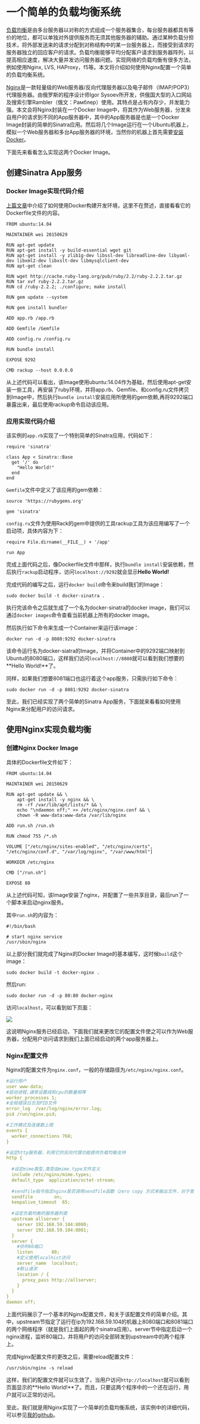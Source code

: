 # 一个简单的负载均衡系统

[负载均衡](http://baike.baidu.com/link?url=IJriLUPAnM_nNxQw8eVoqfU4R9Tc8sl28d5QcZ7sOYp9jcNAA-HGq7RENalBfm-a)是由多台服务器以对称的方式组成一个服务器集合，每台服务器都具有等价的地位，都可以单独对外提供服务而无须其他服务器的辅助。通过某种负载分担技术，将外部发送来的请求分配到对称结构中的某一台服务器上，而接受到请求的服务器独立的回应客户的请求。负载均衡能够平均分配客户请求到服务器阵列，以提高相应速度，解决大量并发访问服务器问题。实现网络的负载均衡有很多方法，例如使用Nginx, LVS, HAProxy，f5等。本文将介绍如何使用Nginx配置一个简单的负载均衡系统。

[Nginx](http://nginx.org/)是一款轻量级的Web服务器/反向代理服务器以及电子邮件（IMAP/POP3）代理服务器。由俄罗斯的程序设计师Igor Sysoev所开发，供俄国大型的入口网站及搜索引擎Rambler（俄文：Рамблер）使用。其特点是占有内存少，并发能力强。本文会将Nginx封装在一个Docker Image中，将其作为Web服务器，分发来自用户的请求到不同的App服务器中，其中的App服务器是也是一个Docker Image封装的简单的Sinatra应用。然后将几个Image运行在一个Ubuntu机器上，模拟一个Web服务器和多台App服务器的环境，当然你的机器上首先需要[安装Docker](https://docs.docker.com/installation/ubuntulinux/)。

下面先来看看怎么实现这两个Docker Image。

## 创建Sinatra App服务

### Docker Image实现代码介绍

[上篇文章](http://jiamaoweilie.github.io/blog/2015/07/12/docker/)中介绍了如何使用Docker构建开发环境，这里不在赘述，直接看看它的Dockerfile文件的内容。

```
FROM ubuntu:14.04

MAINTAINER wei 20150629

RUN apt-get update
RUN apt-get install -y build-essential wget git
RUN apt-get install -y zlib1g-dev libssl-dev libreadline-dev libyaml-dev libxml2-dev libxslt-dev libmysqlclient-dev
RUN apt-get clean

RUN wget http://cache.ruby-lang.org/pub/ruby/2.2/ruby-2.2.2.tar.gz
RUN tar xvf ruby-2.2.2.tar.gz
RUN cd /ruby-2.2.2; ./configure; make install

RUN gem update --system

RUN gem install bundler

ADD app.rb /app.rb

ADD Gemfile /Gemfile

ADD config.ru /config.ru

RUN bundle install

EXPOSE 9292

CMD rackup --host 0.0.0.0
```

从上述代码可以看出，该Image使用ubuntu:14.04作为基础，然后使用apt-get安装一些工具，再安装了ruby环境，并将app.rb、Gemfile、和config.ru文件拷贝到Image中，然后执行`bundle install`安装应用所使用的gem依赖,再将9292端口暴露出来，最后使用rackup命令启动该应用。

### 应用实现代码介绍

该实例的`app.rb`实现了一个特别简单的Sinatra应用，代码如下：

```
require 'sinatra'

class App < Sinatra::Base
  get '/' do
    "Hello World!"
  end
end
```

`Gemfile`文件中定义了该应用的gem依赖：

```
source 'https://rubygems.org'

gem 'sinatra'
```

`config.ru`文件为使用Rack的gem中提供的工具rackup工具为该应用编写了一个启动项，具体内容为下：

```
require File.dirname(__FILE__) + '/app'

run App
```

完成上面代码之后，像Dockerfile文件中那样，执行`bundle install`安装依赖，然后执行`rackup`启动程序，访问`localhost://9292`就会显示**Hello World!**

完成代码的编写之后，运行`docker build`命令来build我们的Image：

```
sudo docker build -t docker-sinatra .
```

执行完该命令之后就生成了一个名为docker-sinatra的docker image，我们可以通过`docker images`命令查看当前机器上所有的docker image。

然后执行如下命令来生成一个Container来运行该image：

```
docker run -d -p 8080:9292 docker-sinatra
```

该命令运行名为docker-siatra的Image，并将Container中的9292端口映射到Ubuntu的8080端口，这样我们访问`localhost://8080`就可以看到我们想要的**Hello World!**了。

同样，如果我们想要8081端口也运行着这个app服务，只需执行如下命令：

```
sudo docker run -d -p 8081:9292 docker-sinatra
```

至此，我们已经实现了两个简单的Sinatra App服务，下面就来看看如何使用Nginx来分配用户的访问请求。

## 使用Nginx实现负载均衡

### 创建Nginx Docker Image

具体的Dockerfile文件如下：

```
FROM ubuntu:14.04

MAINTAINER wei 20150629

RUN apt-get update && \
    apt-get install -y nginx && \
    rm -rf /var/lib/apt/lists/* && \
    echo "\ndaemon off;" >> /etc/nginx/nginx.conf && \
    chown -R www-data:www-data /var/lib/nginx

ADD run.sh /run.sh

RUN chmod 755 /*.sh

VOLUME ["/etc/nginx/sites-enabled", "/etc/nginx/certs", "/etc/nginx/conf.d", "/var/log/nginx", "/var/www/html"]

WORKDIR /etc/nginx

CMD ["/run.sh"]

EXPOSE 80 
```

从上述代码可知，该Image安装了nginx，并配置了一些共享目录，最后run了一个脚本来启动nginx服务。

其中`run.sh`的内容为：

```
#!/bin/bash

# start nginx service
/usr/sbin/nginx
```

以上部分我们就完成了Nginx的Docker Image的基本编写，这时候`build`这个image：

```
sudo docker build -t docker-nginx .
```

然后run:

```
sudo docker run -d -p 80:80 docker-nginx
```

访问`localhost`，可以看到如下页面：

![](/images/img_for_LB/nginx.png)

这说明Nginx服务已经启动，下面我们就来更改它的配置文件使之可以作为Web服务器，分配用户访问请求到我们上面已经启动的两个app服务器上。

### Nginx配置文件

Nginx的配置文件为`nginx.conf`，一般的存储路径为`/etc/nginx/nginx.conf`。

``` yml
#运行用户
user www-data;
#启动进程,通常设置成和cpu的数量相等
worker_processes 1;
#全局错误日志及PID文件
error_log  /var/log/nginx/error.log;
pid /run/nginx.pid;

#工作模式及连接数上限
events {
  worker_connections 768;
}

#设定http服务器，利用它的反向代理功能提供负载均衡支持
http {
	
  #设定mime类型,类型由mime.type文件定义
  include /etc/nginx/mime.types;
  default_type  application/octet-stream;
 
  #sendfile指令指定nginx是否调用sendfile函数（zero copy 方式来输出文件，对于普通应用必须设为on,如果用来进行下载等应用磁盘IO重负载应用，可设置为 off，以平衡磁盘与网络I/O处理速度，降低系统的uptime.
  sendfile        on;
  keepalive_timeout  65;
	
  #设定负载均衡的服务器列表
  upstream allserver {
    server 192.168.59.104:8080;
    server 192.168.59.104:8081;
  }
  server {
    #侦听80端口
    listen       80;
    #定义使用localhist访问
    server_name  localhost;
    #默认请求
    location / {
      proxy_pass http://allserver;
    }
  }
}
daemon off;
```

上面代码展示了一个基本的Nginx配置文件，和关于该配置文件的简单介绍。其中，upstream节指定了运行在ip为192.168.59.104的机器上8080端口和8081端口的两个网络程序（就是我们上面起的两个sinatra应用）。server节中指定启动一个nginx进程，监听80端口，并将用户的访问全部转发到upstream中的两个程序上。

完成Nginx配置文件的更改之后，需要reload配置文件：

```
/usr/sbin/nginx -s reload
```

这样，我们的配置文件就可以生效了，当用户访问`http://localhost`就可以看到页面显示的**Hello World!**了。而且，只要这两个程序中的一个还在运行，用户就可以正常的访问。

至此，我们就是用Nginx实现了一个简单的负载均衡系统，该实例中的详细代码，可以参见[我的github](https://github.com/jiamaoweilie)。




